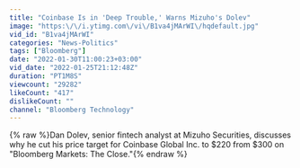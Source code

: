 ```yaml
---
title: "Coinbase Is in 'Deep Trouble,' Warns Mizuho's Dolev"
image: "https:\/\/i.ytimg.com\/vi\/B1va4jMArWI\/hqdefault.jpg"
vid_id: "B1va4jMArWI"
categories: "News-Politics"
tags: ["Bloomberg"]
date: "2022-01-30T11:00:23+03:00"
vid_date: "2022-01-25T21:12:48Z"
duration: "PT1M8S"
viewcount: "29282"
likeCount: "417"
dislikeCount: ""
channel: "Bloomberg Technology"
---
```

{% raw %}Dan Dolev, senior fintech analyst at Mizuho Securities, discusses why he cut his price target for Coinbase Global Inc. to $220 from $300 on &quot;Bloomberg Markets: The Close.&quot;{% endraw %}
